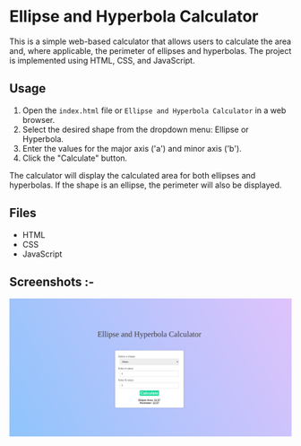 # Ellipse and Hyperbola Calculator

This is a simple web-based calculator that allows users to calculate the area and, where applicable, the perimeter of ellipses and hyperbolas. The project is implemented using HTML, CSS, and JavaScript.

## Usage

1. Open the `index.html` file or `Ellipse and Hyperbola Calculator` in a web browser.
2. Select the desired shape from the dropdown menu: Ellipse or Hyperbola.
3. Enter the values for the major axis ('a') and minor axis ('b').
4. Click the "Calculate" button.

The calculator will display the calculated area for both ellipses and hyperbolas. If the shape is an ellipse, the perimeter will also be displayed.

## Files

- HTML
- CSS
- JavaScript

## Screenshots :-

![Day_From_Date_Calculator](./Image/Ellipse-And-Hyperbola-Cal.png)